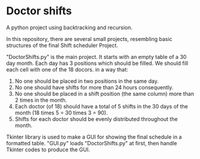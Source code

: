 # Doctor shifts
A python project using backtracking and recursion.

In this repository, there are several small projects, resembling basic structures of the final Shift scheduler Project.

"DoctorShifts.py" is the main project.
It starts with an empty table of a 30 day month. Each day has 3 positions which should be filled. We should fill each cell with one of the 18 docors. in a way that:

1. No one should be placed in two positions in the same day. 
2. No one should have shifts for more than 24 hours consequently. 
3. No one should be placed in a shift position (the same column) more than 2 times in the month.
4. Each doctor (of 18) should have a total of 5 shifts in the 30 days of the month (18 times 5 = 30 times 3 = 90).
5. Shifts for each doctor should be evenly distributed throughout the month.

Tkinter library is used to make a GUI for showing the final schedule in a formatted table. "GUI.py" loads "DoctorShifts.py" at first, then handle Tkinter codes to produce the GUI.